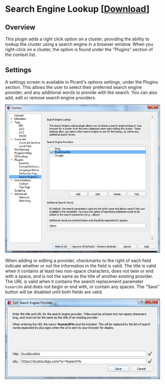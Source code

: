 # Search Engine Lookup \[[Download](https://github.com/rdswift/picard-plugins/raw/2.0_RDS_Plugins/plugins/search_engine_lookup/search_engine_lookup.zip)\]

## Overview

This plugin adds a right click option on a cluster, providing the ability to lookup the cluster using a search engine in a browser window.
When you right-click on a cluster, the option is found under the "Plugins" section of the context list.

## Settings

A settings screen is available in Picard's options settings, under the Plugins section.  This allows the user to select their preferred
search engine provider, and any additional words to provide with the search.  You can also add, edit or remove search engine providers.

![options image](options.jpg)

When adding or editing a provider, checkmarks to the right of each field indicate whether or not the information in the field is valid.
The title is valid when it contains at least two non-space characters, does not bein or end with a space, and is not the same as the
title of another existing provider.  The URL is valid when it contains the search replacement parameter ``%search%`` and does not begin
or end with, or contain any spaces.  The "Save" button will be disabled until both fields are valid.

![options edit image](options_edit.jpg)
